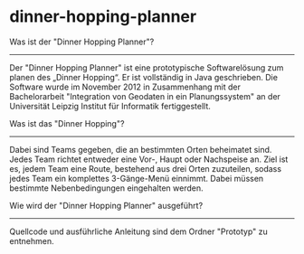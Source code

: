 dinner-hopping-planner
======================

Was ist der "Dinner Hopping Planner"?
***********************************

Der "Dinner Hopping Planner" ist eine prototypische Softwarelösung zum planen 
des „Dinner Hopping“. Er ist vollständig in Java geschrieben. Die Software wurde
im November 2012 in Zusammenhang mit der Bachelorarbeit 
"Integration von Geodaten in ein Planungssystem" an der Universität Leipzig
Institut für Informatik fertiggestellt.


Was ist das "Dinner Hopping"?
*****************************

Dabei sind Teams gegeben, die an bestimmten Orten beheimatet sind. Jedes Team 
richtet entweder eine Vor-, Haupt oder Nachspeise an. Ziel ist es, jedem Team 
eine Route, bestehend aus drei Orten zuzuteilen, sodass jedes Team ein 
komplettes 3-Gänge-Menü einnimmt. Dabei müssen bestimmte Nebenbedingungen 
eingehalten werden.

Wie wird der "Dinner Hopping Planner" ausgeführt?
***********************************************
Quellcode und ausführliche Anleitung sind dem Ordner "Prototyp" zu entnehmen.

